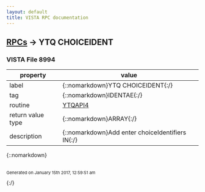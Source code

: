 ```yaml
---
layout: default
title: VISTA RPC documentation
---
```




## [RPCs](TableOfContent.md) &#8594; YTQ CHOICEIDENT 



### VISTA File 8994 


 property | value 
--- | --- 
 label | {::nomarkdown}YTQ CHOICEIDENT{:/}
 tag | {::nomarkdown}IDENTAE{:/}
 routine | [YTQAPI4](http://code.osehra.org/dox/Routine_YTQAPI4_source.html)
 return value type | {::nomarkdown}ARRAY{:/}
 description | {::nomarkdown}Add enter choiceIdentifiers IN{:/}

{::nomarkdown} <br/><br/><p style="font-size: 11px">Generated on January 15th 2017, 12:59:51 am</p>{:/}